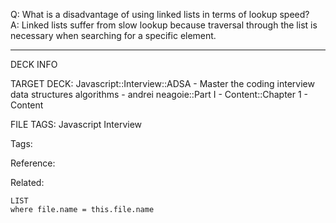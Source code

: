 Q: What is a disadvantage of using linked lists in terms of lookup speed?  
A: Linked lists suffer from slow lookup because traversal through the list is necessary when searching for a specific element.
<!--ID: 1690027055856-->

---

DECK INFO

TARGET DECK: Javascript::Interview::ADSA - Master the coding interview data structures algorithms - andrei neagoie::Part I - Content::Chapter 1 - Content

FILE TAGS: Javascript Interview

Tags:

Reference:

Related:

```dataview
LIST
where file.name = this.file.name
```

